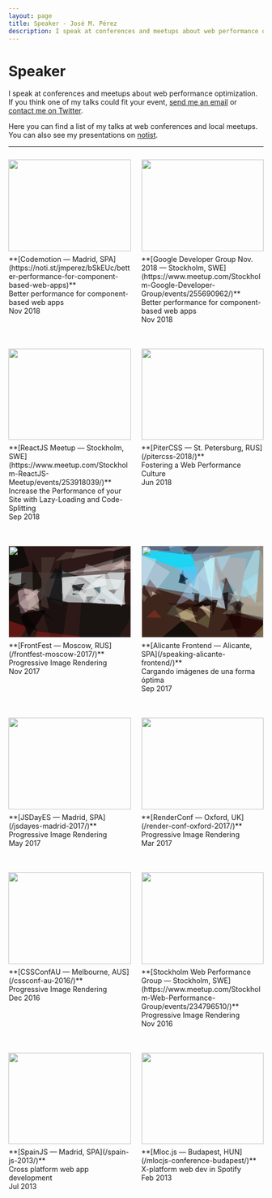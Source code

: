 ```yaml
---
layout: page
title: Speaker - José M. Pérez
description: I speak at conferences and meetups about web performance optimization and frontend architecture
---
```


# Speaker

<style>
  .intrinsic-ratio {
    margin-bottom: .5em;
    position: relative;
    padding-bottom: 75%;
    width: 100%
  }
  .intrinsic-ratio img, .intrinsic-ratio svg {
    position: absolute;
    top: 0;
    left: 0;
    height: 100%;
    width: 100%
  }
  .columns-2 {
    display: flex;
    list-style: none;
    padding: 0;
    justify-content: space-between;
    flex-wrap: wrap;
    margin-left: -2%;
    width: 104%;
  }
  .columns-2 > * {
    margin: 2%;
    padding-bottom: 2em;
    width: 100%;
  }
  @media(min-width:400px) {
    .columns-2 > * {
      width: 46%;
    }
  }
</style>

I speak at conferences and meetups about web performance optimization. If you think one of my talks could fit your event, <a href="mailto:jmperez1985@gmail.com">send me an email</a> or <a href="https://twitter.com/jmperezperez">contact me on Twitter</a>.

Here you can find a list of my talks at web conferences and local meetups. You can also see my presentations on [notist](https://noti.st/jmperez).

<hr/>
<ul class="columns-2" class="talks">
<li>
<a href="https://noti.st/jmperez/bSkEUc/better-performance-for-component-based-web-apps">
  <div class="intrinsic-ratio">
    <img src="https://res.cloudinary.com/jmperez/image/upload/w_auto,f_auto,c_scale,w_630/v1543704714/speaking/codemotion-madrid-2018.jpg">
  </div>
</a>
**[Codemotion — Madrid, SPA](https://noti.st/jmperez/bSkEUc/better-performance-for-component-based-web-apps)**<br/>
Better performance for component-based web apps<br/>
Nov 2018
</li>
<li>
  <a href="https://www.meetup.com/Stockholm-Google-Developer-Group/events/255690962/">
    <div class="intrinsic-ratio">
      <img src="https://res.cloudinary.com/jmperez/image/upload/w_auto,f_auto,c_scale,w_630/v1542607868/speaking/gdg-stockholm.png">
    </div>
  </a>
**[Google Developer Group Nov. 2018 — Stockholm, SWE](https://www.meetup.com/Stockholm-Google-Developer-Group/events/255690962/)**<br/>
Better performance for component-based web apps<br/>
Nov 2018
</li>
<li>
  <a href="https://www.meetup.com/Stockholm-ReactJS-Meetup/events/253918039/">
    <div class="intrinsic-ratio">
      <img src="https://res.cloudinary.com/jmperez/image/upload/w_auto,f_auto,c_scale,w_630/v1542536510/speaking/reactjs-stockholm.jpg">
    </div>
  </a>
**[ReactJS Meetup — Stockholm, SWE](https://www.meetup.com/Stockholm-ReactJS-Meetup/events/253918039/)**<br/>
Increase the Performance of your Site with Lazy-Loading and Code-Splitting<br/>
Sep 2018
</li>
<li>
  <a href="/pitercss-2018/">
    <div class="intrinsic-ratio">
      <img src="https://res.cloudinary.com/jmperez/image/upload/w_auto,f_auto,c_scale,w_630/v1529907011/speaking/pitercss-2018.jpg">
    </div>
  </a>
**[PiterCSS — St. Petersburg, RUS](/pitercss-2018/)**<br/>
Fostering a Web Performance Culture<br/>
Jun 2018
</li>
<li>
  <a href="/frontfest-moscow-2017/">
    <div class="intrinsic-ratio">
      <svg xmlns="http://www.w3.org/2000/svg" viewBox="0 0 256 191.8727634194831" clip-path="url(#a)" width="512" height="383.746"><defs><clipPath id="a" clipPathUnits="objectBoundingBox"><path d="M0 0h256v191.873H0z"/></clipPath></defs><path fill="#2D1917" d="M0 0h256v191.873H0z"/><path d="M244 137l-2-116L83 91z" fill="#F5FEFF" fill-opacity=".63"/><path d="M26 148l58-49-66-12z" fill="#D7BAC1" fill-opacity=".59"/><path d="M112 125l1-68-156-5z" fill="#3D3533"/><path d="M113 118l135 3-135-69z" fill="#BCBFC1" fill-opacity=".87"/><path d="M148 98l12-19-29 4z" fill="#020003" fill-opacity=".65"/><path d="M61 88l-47 39 51 10z" fill="#C3B0AE" fill-opacity=".5"/><path d="M206 59l51-42L93 66z" fill="#6A5B59" fill-opacity=".86"/><path d="M273 125L136 343l17-224z" fill="#191312"/><path d="M26 86l-61-21 62-9z" fill="#DAEAE6" fill-opacity=".49"/><path d="M238 127l-83-61 90 6z" fill="#F2FEFF" fill-opacity=".56"/><path d="M242 31l-99 24 192-11z" fill="#C2A5A0" fill-opacity=".57"/><path d="M192 101l-14-13 15-2z" fill="#34535E" fill-opacity=".64"/><path d="M40 168l-72-20 45 62z" fill="#821913" fill-opacity=".62"/><path d="M4 71l4-7-26 12z" fill="#050408" fill-opacity=".52"/><path d="M39 117l-8-29 35 7z" fill="#EECCC9" fill-opacity=".43"/><path d="M201 86l-26 34 67 3z" fill="#E2ECF1" fill-opacity=".6"/><path d="M166 122l12-16h-14z" fill="#5A6360" fill-opacity=".55"/><path d="M196 51l-39 6 6-19z" fill="#DBD6D9" fill-opacity=".35"/><path d="M42 136l3-46 19 40z" fill="#C6B4AA" fill-opacity=".53"/><path d="M131 78l5 17 21-3z" fill="#17161A" fill-opacity=".6"/><path d="M147 63l-31 50-5-46z" fill="#D9DBD9" fill-opacity=".69"/><path d="M275 57l-40-10-30 8z" fill="#503D3E" fill-opacity=".71"/><path d="M86 69l59-6-47-16z" fill="#020A0D" fill-opacity=".52"/><path d="M141 7l84 1-93 19z" fill="#9C8479" fill-opacity=".36"/><path d="M178 68l-48-3 75-6z" fill="#F9FAFF" fill-opacity=".64"/><path d="M209 93l22-3-10 11z" fill="#3F3E46" fill-opacity=".49"/><path d="M50 30l27 56-26 8z" fill="#0E0805" fill-opacity=".74"/><path d="M223 8l-5 28 87-32z" fill="#0D100F" fill-opacity=".48"/><path d="M60 101l45 146 20-129z" fill="#120D0D" fill-opacity=".65"/><path d="M206 82l-4-23-45 34z" fill="#FBFDFF" fill-opacity=".5"/><path d="M62 179l-44-66-44 34z" fill-opacity=".46"/><path d="M163 101l-3 19-17-28z" fill="#EBEAEA" fill-opacity=".59"/><path d="M113 120l-29-8 27-83z" fill="#0C0F13" fill-opacity=".64"/><path d="M38 77l-58 61 3-48z" fill="#0A0B0B" fill-opacity=".69"/><path d="M220 11l-22-4 82-15z" fill="#856861" fill-opacity=".54"/><path d="M68 126l17 6-15-75z" fill="#483732" fill-opacity=".7"/><path d="M34 100l9 2-16 5z" fill="#443365" fill-opacity=".48"/><path d="M60 179l-10 34 103-23z" fill="#BF1A13" fill-opacity=".4"/><path d="M135 99l11 3-12 1z" fill="#1E1A29" fill-opacity=".65"/><path d="M98 24l-29 87V24z" fill="#4A3B35" fill-opacity=".66"/><path d="M-3 97l13-13 25 7z" fill="#110E0B" fill-opacity=".64"/><path d="M203 120v-8l-16-1z" fill="#605B5E" fill-opacity=".45"/><path d="M208 58l18 41 21-44z" fill="#F4FFFF" fill-opacity=".36"/><path d="M182 16l-61-3-23 19z" fill="#634F48" fill-opacity=".58"/><path d="M72 135l-26-8 49 30z" fill="#010300" fill-opacity=".39"/><path d="M140 58l10-6-42 5z" fill="#9EA9B2" fill-opacity=".38"/><path d="M186 105l-13-31-15 33z" fill="#E9EAE8" fill-opacity=".48"/><path d="M245 34l-29 9 33 1z" fill="#E3C4C3" fill-opacity=".49"/><path d="M44 42L9-63-9 57z" fill="#010707" fill-opacity=".62"/><path d="M79 134l-56 8 20 49z" fill="#020000" fill-opacity=".65"/></svg>
    <img src="https://res.cloudinary.com/jmperez/image/upload/w_auto,f_auto,c_scale,w_630/v1511851846/speaking/frontfest-moscow.jpg">
  </div>
</a>
**[FrontFest — Moscow, RUS](/frontfest-moscow-2017/)**<br/>
Progressive Image Rendering<br/>
Nov 2017
</li><li>
<a href="/speaking-alicante-frontend/">
  <div class="intrinsic-ratio">
    <svg xmlns="http://www.w3.org/2000/svg" viewBox="0 0 256 192" clip-path="url(#a)" width="512" height="384"><defs><clipPath id="a" clipPathUnits="objectBoundingBox"><path d="M0 0h256v192H0z"/></clipPath></defs><path fill="#635F5C" d="M0 0h256v192H0z"/><path d="M162-244l129 376-333-57z" fill="#90C8DD" fill-opacity=".77"/><path d="M-14 402L3 82l269 78z" fill="#2E0D00" fill-opacity=".68"/><path d="M114 61l-7-45-140-8z" fill="#15D7F8" fill-opacity=".92"/><path d="M69 147l47 15-13-34z" fill="#CCB887" fill-opacity=".6"/><path d="M-18-199L89 18l164-9z" fill="#31111A" fill-opacity=".39"/><path d="M214 143l-47-32 10-46z" fill="#2F150D" fill-opacity=".57"/><path d="M20 108l40-53L-45-9z" fill="#FFEFFF" fill-opacity=".29"/><path d="M264 152l-8-101-52 89z" fill="#BDB19D" fill-opacity=".73"/><path d="M149 19l28 115-77-51z" fill="#D6EEFE" fill-opacity=".49"/><path d="M179 156l3-59-11 2z" fill="#0E0D10" fill-opacity=".76"/><path d="M143 151l-19-22 20-4z" fill="#FFFFD5" fill-opacity=".42"/><path d="M68 129l42-22-7-32z" fill="#B6CFF0" fill-opacity=".39"/><path d="M183 123l60-26 6-112z" fill="#CFF8FA" fill-opacity=".38"/><path d="M165 73l11 9 8-18z" fill="#611608" fill-opacity=".43"/><path d="M137-20L86 6l22 11z" fill="#00000F" fill-opacity=".46"/><path d="M164 179l46-73-2 66z" fill="#100" fill-opacity=".53"/><path d="M60 11L4 8l15-153z" fill="#261732" fill-opacity=".43"/><path d="M157 123l-52 5 33-17z" fill="#050405" fill-opacity=".74"/><path d="M77 77l10-28 6 32z" fill="#001D41" fill-opacity=".66"/><path d="M121 119l-2-59 32 33z" fill="#A4C8E1" fill-opacity=".78"/><path d="M121 42l-47 4 36 40z" fill="#59C6FA" fill-opacity=".65"/><path d="M122 100l-5 22-12-24z" fill="#0F0001" fill-opacity=".47"/><path d="M114 160l32-23-6 35z" fill="#878C57" fill-opacity=".41"/><path d="M32 101l-10-6v9z" fill="#FDF0DB" fill-opacity=".49"/><path d="M156 128l4-9 13 13z" fill="#F6FFFF" fill-opacity=".38"/><path d="M219 125l-35-26 117 30z" fill="#AEA292" fill-opacity=".83"/><path d="M124 122l-72-2 64 20z" fill="#1A0600" fill-opacity=".51"/><path d="M237 184l32 17 15-64z" fill="#897347" fill-opacity=".63"/><path d="M32 28L-74 4 1 90z" fill="#CCF0FF" fill-opacity=".41"/><path d="M80 59l1 20 17-10z" fill="#000E28" fill-opacity=".53"/><path d="M80-1L32 11l55 7z" fill="#275A8F" fill-opacity=".46"/><path d="M148 113l12 1-11 33z" fill="#170C06" fill-opacity=".74"/><path d="M70 128l15 33 31-14z" fill="#FFFFC7" fill-opacity=".25"/><path d="M179 143l32 67 51-51z" fill="#1E0001" fill-opacity=".66"/><path d="M156 228L39 195l46-38z" fill="#030603" fill-opacity=".73"/><path d="M252-30L426 91l-185 27z" fill="#A49582" fill-opacity=".75"/><path d="M27 134l-17 16 32 1z" fill="#AF3324" fill-opacity=".43"/><path d="M42 101L17 70 6 93z" fill="#624142" fill-opacity=".47"/><path d="M109 117l-25-16 28-1z" fill="#88B4D8" fill-opacity=".6"/><path d="M99 12l79 2-67 19z" fill="#717B9A" fill-opacity=".55"/><path d="M121 130l8-6 20 16z" fill="#FBE0BA" fill-opacity=".51"/><path d="M53 143l30 8-14-29z" fill="#535448" fill-opacity=".62"/><path d="M221 27l-14 80-65-87z" fill="#AAAFB2" fill-opacity=".91"/><path d="M5 118L-6 95l18 13z" fill="#939484" fill-opacity=".37"/><path d="M130 34l24-11-7 84z" fill="#C5FAFF" fill-opacity=".67"/><path d="M187 20l-19 35-11-31z" fill="#A7DFFB" fill-opacity=".49"/><path d="M156 96l22-34-25-24z" fill="#C0A19E" fill-opacity=".47"/><path d="M146 25L252 8l-24-35z" fill="#8F8985" fill-opacity=".82"/><path d="M170 143l20-21 9 20z" fill="#867E6E" fill-opacity=".45"/><path d="M239 120l-28-43 33-19z" fill="#A8E6FA" fill-opacity=".46"/></svg>
    <img src="https://res.cloudinary.com/jmperez/image/upload/w_auto,f_auto,c_scale,w_630/v1511851918/speaking/alicante-frontend.jpg">
  </div>
</a>
**[Alicante Frontend — Alicante, SPA](/speaking-alicante-frontend/)**<br/>
Cargando imágenes de una forma óptima<br/>
Sep 2017
</li>
<li>
<a href="/jsdayes-madrid-2017/">
  <div class="intrinsic-ratio">
    <img src="https://res.cloudinary.com/jmperez/image/upload/w_auto,f_auto,c_scale,w_630/v1511851846/speaking/jsdayes-madrid.jpg">
  </div>
  </a>
**[JSDayES — Madrid, SPA](/jsdayes-madrid-2017/)**<br/>
Progressive Image Rendering<br/>
May 2017
</li><li>
<a href="/render-conf-oxford-2017/">
<div class="intrinsic-ratio">
  <img src="https://res.cloudinary.com/jmperez/image/upload/w_auto,f_auto,c_scale,w_630/v1511852554/speaking/renderconf-oxford.jpg">
</div></a>
**[RenderConf — Oxford, UK](/render-conf-oxford-2017/)**<br/>
Progressive Image Rendering<br/>
Mar 2017
</li><li>
<a href="/cssconf-au-2016/">
<div class="intrinsic-ratio">
  <img src="https://res.cloudinary.com/jmperez/image/upload/w_auto,f_auto,c_scale,w_630/v1512145736/speaking/cssconf16.jpg">
</div></a>
**[CSSConfAU — Melbourne, AUS](/cssconf-au-2016/)**<br/>
Progressive Image Rendering<br/>
Dec 2016
</li><li>
<a href="https://www.meetup.com/Stockholm-Web-Performance-Group/events/234796510/">
<div class="intrinsic-ratio">
  <img src="https://res.cloudinary.com/jmperez/image/upload/w_auto,f_auto,c_scale,w_630/v1512145730/speaking/stockholm-web-performance-group.png">
</div></a>
**[Stockholm Web Performance Group — Stockholm, SWE](https://www.meetup.com/Stockholm-Web-Performance-Group/events/234796510/)**<br/>
Progressive Image Rendering<br/>
Nov 2016
</li><li>
<a href="/spain-js-2013/">
<div class="intrinsic-ratio">
  <img src="https://res.cloudinary.com/jmperez/image/upload/w_auto,f_auto,c_scale,w_630/v1512147305/speaking/spainjs-2013.jpg">
</div>
</a>
**[SpainJS — Madrid, SPA](/spain-js-2013/)**<br/>
Cross platform web app development<br/>
Jul 2013
</li><li>
<a href="/mlocjs-conference-budapest/">
<div class="intrinsic-ratio">
  <img src="https://res.cloudinary.com/jmperez/image/upload/w_auto,f_auto,c_scale,w_630/v1512147128/speaking/mlocjs-2013.png">
</div></a>
**[Mloc.js — Budapest, HUN](/mlocjs-conference-budapest/)**<br/>
X-platform web dev in Spotify<br/>
Feb 2013
</li></ul>
